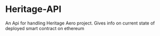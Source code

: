 # Heritage-API
An Api for handling Heritage Aero project. Gives info on current state of deployed smart contract on ethereum
